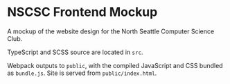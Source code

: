 # NSCSC Frontend Mockup

A mockup of the website design for the North Seattle Computer Science Club.

TypeScript and SCSS source are located in `src`.

Webpack outputs to `public`, with the compiled JavaScript and CSS bundled as `bundle.js`. Site is served from `public/index.html`.

